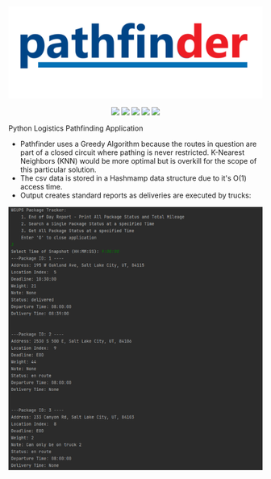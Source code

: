 <p align="center">
  <img src="logo.png">
</p>

<p align="center">
  <img src="https://img.shields.io/github/license/nuiben/pathfinder?style=for-the-badge">
  <img src="https://img.shields.io/github/stars/nuiben/pathfinder?style=for-the-badge">
  <img src="https://img.shields.io/github/issues/nuiben/pathfinder?color=blueviolet&style=for-the-badge">
  <img src="https://img.shields.io/github/forks/nuiben/pathfinder?color=teal&style=for-the-badge">
  <img src="https://img.shields.io/github/issues-pr/nuiben/pathfinder?color=tomato&style=for-the-badge">
</p>


Python Logistics Pathfinding Application

- Pathfinder uses a Greedy Algorithm because the routes in question are part of a closed circuit where pathing is never restricted. K-Nearest Neighbors (KNN) would be more optimal but is overkill for the scope of this particular solution.
- The csv data is stored in a Hashmamp data structure due to it's O(1) access time.
- Output creates standard reports as deliveries are executed by trucks:

![](figure_1.png)
